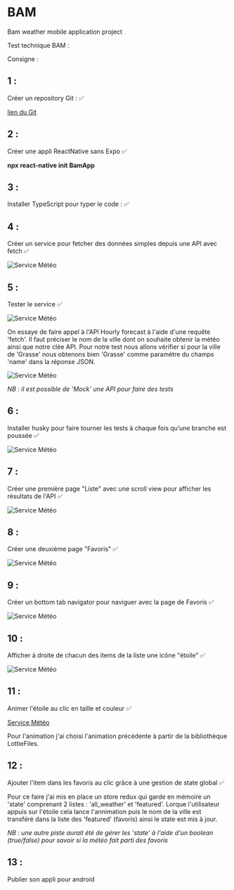 # BAM
Bam weather mobile application project

Test technique BAM : 



Consigne : 

## 1 : 

Créer un repository Git : :white_check_mark:

[lien du Git](https://github.com/jerem06/BAM/)

## 2 : 

Créer une appli ReactNative sans Expo :white_check_mark:

**npx react-native init BamApp**

## 3 : 

Installer TypeScript pour typer le code : :white_check_mark:

## 4 : 

Créer un service pour fetcher des données simples depuis une API avec fetch  :white_check_mark:

![Service Météo](https://github.com/jerem06/BAM/blob/main/src/assets/img/api.png)

## 5 :

Tester le service :white_check_mark:

![Service Météo](https://github.com/jerem06/BAM/blob/main/src/assets/img/test2.png)

On essaye de faire appel à l'API Hourly forecast à l'aide d'une requête 'fetch'. Il faut préciser le nom de la ville dont on souhaite obtenir la météo ainsi que notre clée API. Pour notre test nous allons vérifier si pour la ville de 'Grasse' nous obtenons bien 'Grasse' comme paramètre du champs 'name' dans la réponse JSON. 

![Service Météo](https://github.com/jerem06/BAM/blob/main/src/assets/img/test.png)

*NB : il est possible de 'Mock' une API pour faire des tests*

## 6 : 

Installer husky pour faire tourner les tests à chaque fois qu’une branche est poussée :white_check_mark:

![Service Météo](https://github.com/jerem06/BAM/blob/main/src/assets/img/husky.png)


## 7 : 

Créer une première page "Liste" avec une scroll view pour afficher les résultats de l'API :white_check_mark:

![Service Météo](https://github.com/jerem06/BAM/blob/main/src/assets/img/list.png)

## 8 : 

Créer une deuxième page "Favoris" :white_check_mark:

![Service Météo](https://github.com/jerem06/BAM/blob/main/src/assets/img/fav.png)


## 9 :

Créer un bottom tab navigator pour naviguer avec la page de Favoris :white_check_mark:

![Service Météo](https://github.com/jerem06/BAM/blob/main/src/assets/img/bottom.png)


## 10 : 

Afficher à droite de chacun des items de la liste une icône "étoile" :white_check_mark:

![Service Météo](https://github.com/jerem06/BAM/blob/main/src/assets/img/star.png)


## 11 : 

Animer l'étoile au clic en taille et couleur :white_check_mark:

[Service Météo](https://lottiefiles.com/70592-star)

Pour l'animation j'ai choisi l'animation précédente à partir de la bibliothèque LottieFiles. 

## 12 : 

Ajouter l'item dans les favoris au clic grâce à une gestion de state global :white_check_mark:

Pour ce faire j'ai mis en place un store redux qui garde en mémoire un 'state' comprenant 2 listes : 'all_weather' et 'featured'. Lorque l'utilisateur appuis sur l'étoile cela lance l'annimation puis le nom de la ville est transféré dans la liste des 'featured' (favoris) ainsi le state est mis à jour. 

*NB : une autre piste aurait été de gérer les 'state' à l'aide d'un boolean (true/false) pour savoir si la météo fait parti des favoris*

## 13 : 

Publier son appli pour android


